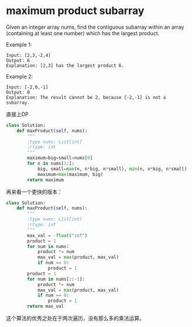 # maximum product subarray

Given an integer array nums, find the contiguous subarray within an array (containing at least one number) which has the largest product.

Example 1:
```
Input: [2,3,-2,4]
Output: 6
Explanation: [2,3] has the largest product 6.
```
Example 2:
```
Input: [-2,0,-1]
Output: 0
Explanation: The result cannot be 2, because [-2,-1] is not a subarray.
```
直接上DP

```python
class Solution:
    def maxProduct(self, nums):
        """
        :type nums: List[int]
        :rtype: int
        """
        maximum=big=small=nums[0]
        for n in nums[1:]:
            big, small=max(n, n*big, n*small), min(n, n*big, n*small)
            maximum=max(maximum, big)
        return maximum
```

再来看一个更快的版本：

```python
class Solution:
    def maxProduct(self, nums):
        """
        :type nums: List[int]
        :rtype: int
        """
        max_val = -float("inf")
        product = 1
        for num in nums:
            product *= num
            max_val = max(product, max_val)
            if num == 0:
                product = 1
        product = 1
        for num in nums[::-1]:
            product *= num
            max_val = max(product, max_val)
            if num == 0:
                product = 1
        return max_val

```
这个算法的优秀之处在于两次遍历，没有那么多的乘法运算。
